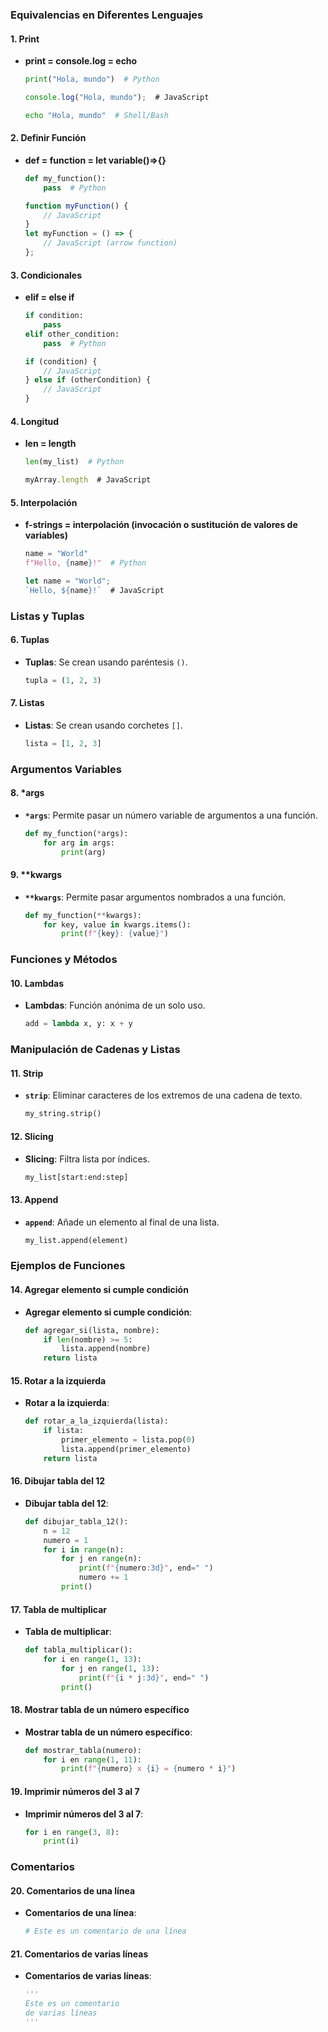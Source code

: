 

### Equivalencias en Diferentes Lenguajes

#### 1. Print
- **print = console.log = echo**
    ```python
    print("Hola, mundo")  # Python
    ```
    ```javascript
    console.log("Hola, mundo");  # JavaScript
    ```
    ```sh
    echo "Hola, mundo"  # Shell/Bash
    ```

#### 2. Definir Función
- **def = function = let variable()=>{}**
    ```python
    def my_function():
        pass  # Python
    ```
    ```javascript
    function myFunction() {
        // JavaScript
    }
    let myFunction = () => {
        // JavaScript (arrow function)
    };
    ```

#### 3. Condicionales
- **elif = else if**
    ```python
    if condition:
        pass
    elif other_condition:
        pass  # Python
    ```
    ```javascript
    if (condition) {
        // JavaScript
    } else if (otherCondition) {
        // JavaScript
    }
    ```

#### 4. Longitud
- **len = length**
    ```python
    len(my_list)  # Python
    ```
    ```javascript
    myArray.length  # JavaScript
    ```

#### 5. Interpolación
- **f-strings = interpolación (invocación o sustitución de valores de variables)**
    ```python
    name = "World"
    f"Hello, {name}!"  # Python
    ```
    ```javascript
    let name = "World";
    `Hello, ${name}!`  # JavaScript
    ```

### Listas y Tuplas

#### 6. Tuplas
- **Tuplas**: Se crean usando paréntesis `()`.
    ```python
    tupla = (1, 2, 3)
    ```

#### 7. Listas
- **Listas**: Se crean usando corchetes `[]`.
    ```python
    lista = [1, 2, 3]
    ```

### Argumentos Variables

#### 8. *args
- **`*args`**: Permite pasar un número variable de argumentos a una función.
    ```python
    def my_function(*args):
        for arg in args:
            print(arg)
    ```

#### 9. **kwargs
- **`**kwargs`**: Permite pasar argumentos nombrados a una función.
    ```python
    def my_function(**kwargs):
        for key, value in kwargs.items():
            print(f"{key}: {value}")
    ```

### Funciones y Métodos

#### 10. Lambdas
- **Lambdas**: Función anónima de un solo uso.
    ```python
    add = lambda x, y: x + y
    ```

### Manipulación de Cadenas y Listas

#### 11. Strip
- **`strip`**: Eliminar caracteres de los extremos de una cadena de texto.
    ```python
    my_string.strip()
    ```

#### 12. Slicing
- **Slicing**: Filtra lista por índices.
    ```python
    my_list[start:end:step]
    ```

#### 13. Append
- **`append`**: Añade un elemento al final de una lista.
    ```python
    my_list.append(element)
    ```

### Ejemplos de Funciones

#### 14. Agregar elemento si cumple condición
- **Agregar elemento si cumple condición**:
    ```python
    def agregar_si(lista, nombre):
        if len(nombre) >= 5:
            lista.append(nombre)
        return lista
    ```

#### 15. Rotar a la izquierda
- **Rotar a la izquierda**:
    ```python
    def rotar_a_la_izquierda(lista):
        if lista:
            primer_elemento = lista.pop(0)
            lista.append(primer_elemento)
        return lista
    ```

#### 16. Dibujar tabla del 12
- **Dibujar tabla del 12**:
    ```python
    def dibujar_tabla_12():
        n = 12
        numero = 1
        for i in range(n):
            for j en range(n):
                print(f"{numero:3d}", end=" ")
                numero += 1
            print()
    ```

#### 17. Tabla de multiplicar
- **Tabla de multiplicar**:
    ```python
    def tabla_multiplicar():
        for i en range(1, 13):
            for j en range(1, 13):
                print(f"{i * j:3d}", end=" ")
            print()
    ```

#### 18. Mostrar tabla de un número específico
- **Mostrar tabla de un número específico**:
    ```python
    def mostrar_tabla(numero):
        for i en range(1, 11):
            print(f"{numero} x {i} = {numero * i}")
    ```

#### 19. Imprimir números del 3 al 7
- **Imprimir números del 3 al 7**:
    ```python
    for i en range(3, 8):
        print(i)
    ```

### Comentarios

#### 20. Comentarios de una línea
- **Comentarios de una línea**:
    ```python
    # Este es un comentario de una línea
    ```

#### 21. Comentarios de varias líneas
- **Comentarios de varias líneas**:
    ```python
    '''
    Este es un comentario
    de varias líneas
    '''
    ```

